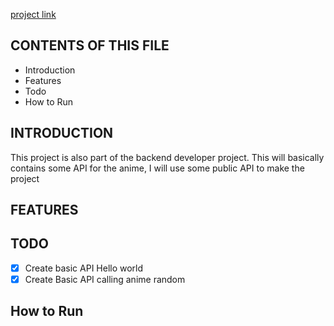 [project link]()

CONTENTS OF THIS FILE
---------------------
* Introduction
* Features
* Todo
* How to Run

INTRODUCTION
------ 
This project is also part of the backend developer project.
This will basically contains some API for the anime, I will use some public API to make the project

FEATURES
------------

TODO
-----------
- [x] Create basic API Hello world
- [x] Create Basic API calling anime random

How to Run
------------
